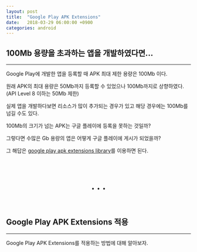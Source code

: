 ```yaml
---
layout: post
title:  "Google Play APK Extensions"
date:   2018-03-29 06:00:00 +0900
categories: android
---
```


## 100Mb 용량을 초과하는 앱을 개발하였다면...
___
Google Play에 개발한 앱을 등록할 때 APK 최대 제한 용량은 100Mb 이다.

원래 APK의 최대 용량은 50Mb까지 등록할 수 있었으나 100Mb까지로 상향하였다.(API Level 8 이하는 50Mb 제한)

실제 앱을 개발하다보면 리소스가 많이 추가되는 경우가 있고 해당 경우에는 100Mb를 넘길 수도 있다.

100Mb의 크기가 넘는 APK는 구글 플레이에 등록을 못하는 것일까?

그렇다면 수많은 Gb 용량의 앱은 어떻게 구글 플레이에 게시가 되었을까?

그 해답은 [google play apk extensions library](https://support.google.com/googleplay/android-developer/answer/2481797?hl=ko)를 이용하면 된다.

<br>
<center><h1>. . .</h1></center>
<br>

## Google Play APK Extensions 적용
___
Google Play APK Extensions를 적용하는 방법에 대해 알아보자.

